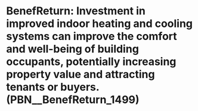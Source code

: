 # BenefReturn: __Investment in improved indoor heating and cooling systems can improve the comfort and well-being of building occupants, potentially increasing property value and attracting tenants or buyers.__ (PBN__BenefReturn_1499)

